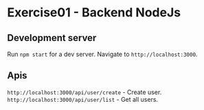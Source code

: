 # Exercise01 - Backend NodeJs

## Development server

Run `npm start` for a dev server. Navigate to `http://localhost:3000`.

## Apis

`http://localhost:3000/api/user/create` - Create user.\
`http://localhost:3000/api/user/list` - Get all users.
